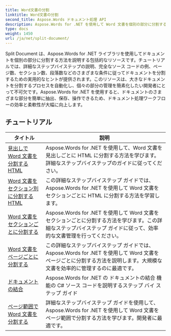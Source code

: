```yaml
---
title: Word文書の分割
linktitle: Word文書の分割
second_title: Aspose.Words ドキュメント処理 API
description: Aspose.Words for .NET を使用して Word 文書を個別の部分に分割する方法を学びます。この包括的なリソースには、さまざまな条件に従って文書を分割するための詳細なチュートリアル、ソース コードの例、実用的なヒントが記載されています。
type: docs
weight: 1450
url: /ja/net/split-document/
---
```

Split Document は、Aspose.Words for .NET ライブラリを使用してドキュメントを個別の部分に分割する方法を説明する包括的なリソースです。チュートリアルでは、詳細なステップバイステップの説明、完全なソース コードの例、ページ数、セクション数、段落数などのさまざまな条件に従ってドキュメントを分割するための実用的なヒントが提供されます。このリソースは、大きなドキュメントを分割するプロセスを自動化し、個々の部分の管理を簡素化したい開発者にとって不可欠です。Aspose.Words for .NET を使用すると、ドキュメントのさまざまな部分を簡単に抽出、保存、操作できるため、ドキュメント処理ワークフローの効率と柔軟性が大幅に向上します。

 ## チュートリアル
| タイトル | 説明 |
| --- | --- |
| [見出しで Word 文書を分割する HTML](./by-headings-html/) | Aspose.Words for .NET を使用して、Word 文書を見出しごとに HTML に分割する方法を学びます。詳細なステップバイステップのガイドに従ってください。 |
| [Word 文書をセクション別に分割する HTML](./by-sections-html/) | この詳細なステップバイステップ ガイドでは、Aspose.Words for .NET を使用して Word 文書をセクションごとに HTML に分割する方法を学習します。 |
| [Word 文書をセクションごとに分割する](./by-sections/) | Aspose.Words for .NET を使用して Word 文書をセクションごとに分割する方法を学びます。この詳細なステップバイステップ ガイドに従って、効率的な文書管理を行ってください。 |
| [Word 文書をページごとに分割する](./page-by-page/) | この詳細なステップバイステップ ガイドでは、Aspose.Words for .NET を使用して Word 文書をページごとに分割する方法を説明します。大規模な文書を効率的に管理するのに最適です。 |
| [ドキュメントの結合](./merge-documents/) | Aspose.Words for .NET の ドキュメントの結合 機能の C# ソース コードを説明するステップ バイ ステップ ガイド |
| [ページ範囲で Word 文書を分割する](./by-page-range/) | 詳細なステップバイステップ ガイドを使用して、Aspose.Words for .NET を使用して Word 文書をページ範囲で分割する方法を学びます。開発者に最適です。 |